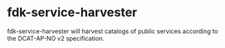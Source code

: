 # fdk-service-harvester
fdk-service-harvester will harvest catalogs of public services according to the DCAT-AP-NO v2 specification.
